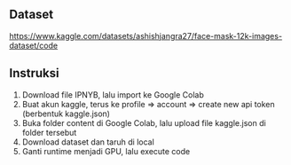 ## Dataset
https://www.kaggle.com/datasets/ashishjangra27/face-mask-12k-images-dataset/code

## Instruksi
1. Download file IPNYB, lalu import ke Google Colab
2. Buat akun kaggle, terus ke profile => account => create new api token (berbentuk kaggle.json)
3. Buka folder content di Google Colab, lalu upload file kaggle.json di folder tersebut
4. Download dataset dan taruh di local  
5. Ganti runtime menjadi GPU, lalu execute code
